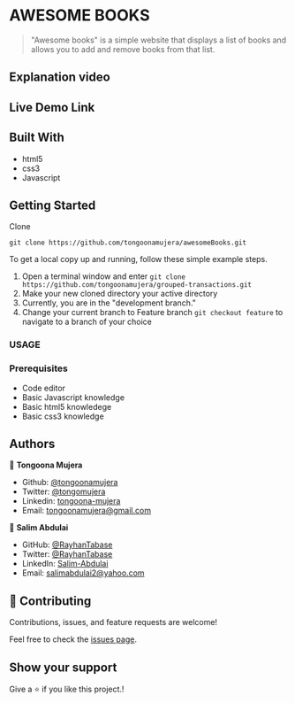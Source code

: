 # AWESOME BOOKS

> "Awesome books" is a simple website that displays a list of books and allows you to add and remove books from that list.

## Explanation video

## Live Demo Link

## Built With

- html5
- css3
- Javascript

## Getting Started

Clone

```git
git clone https://github.com/tongoonamujera/awesomeBooks.git
```

To get a local copy up and running, follow these simple example steps.

1. Open a terminal window and enter `git clone https://github.com/tongoonamujera/grouped-transactions.git`
2. Make your new cloned directory your active directory
3. Currently, you are in the "development branch."
4. Change your current branch to Feature branch `git checkout feature` to navigate to a branch of your choice

### USAGE

### Prerequisites

- Code editor
- Basic Javascript knowledge
- Basic html5 knowledege
- Basic css3 knowledge

## Authors

👤 **Tongoona Mujera**

- Github: [@tongoonamujera](https://github.com/tongoonamujera)
- Twitter: [@tongomujera](https://twitter.com/tongomujera)
- Linkedin: [tongoona-mujera](https://www.linkedin.com/in/tongoona-mujera-125604162/)
- Email:  tongoonamujera@gmail.com

👤 **Salim Abdulai**

- GitHub: [@RayhanTabase](https://github.com/RayhanTabase)
- Twitter: [@RayhanTabase](https://twitter.com/@RayhanTabase)
- LinkedIn: [Salim-Abdulai](https://linkedin.com/in/salim-abdulai-5430065b)
- Email: salimabdulai2@yahoo.com

## 🤝 Contributing

Contributions, issues, and feature requests are welcome!

Feel free to check the [issues page](../../issues/).

## Show your support

Give a ⭐️ if you like this project.!
